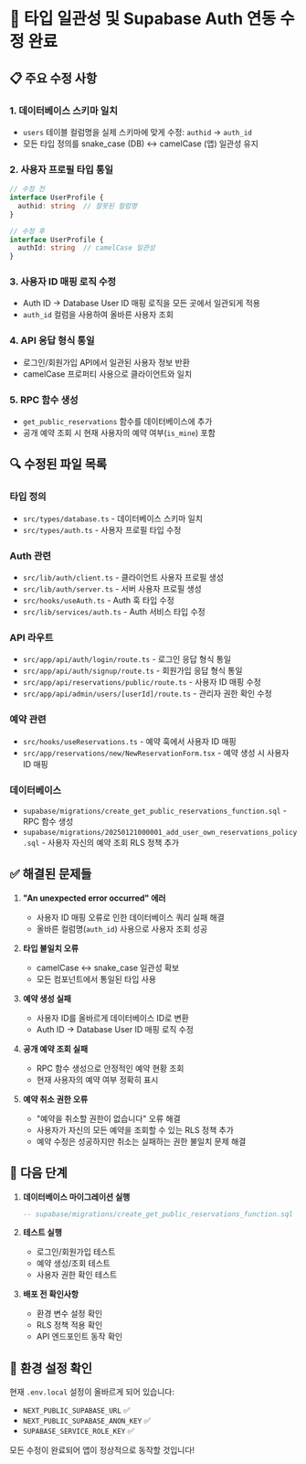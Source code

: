 # 🔧 타입 일관성 및 Supabase Auth 연동 수정 완료

## 📋 주요 수정 사항

### 1. 데이터베이스 스키마 일치
- `users` 테이블 컬럼명을 실제 스키마에 맞게 수정: `authid` → `auth_id`
- 모든 타입 정의를 snake_case (DB) ↔ camelCase (앱) 일관성 유지

### 2. 사용자 프로필 타입 통일
```typescript
// 수정 전
interface UserProfile {
  authid: string  // 잘못된 컬럼명
}

// 수정 후  
interface UserProfile {
  authId: string  // camelCase 일관성
}
```

### 3. 사용자 ID 매핑 로직 수정
- Auth ID → Database User ID 매핑 로직을 모든 곳에서 일관되게 적용
- `auth_id` 컬럼을 사용하여 올바른 사용자 조회

### 4. API 응답 형식 통일
- 로그인/회원가입 API에서 일관된 사용자 정보 반환
- camelCase 프로퍼티 사용으로 클라이언트와 일치

### 5. RPC 함수 생성
- `get_public_reservations` 함수를 데이터베이스에 추가
- 공개 예약 조회 시 현재 사용자의 예약 여부(`is_mine`) 포함

## 🔍 수정된 파일 목록

### 타입 정의
- `src/types/database.ts` - 데이터베이스 스키마 일치
- `src/types/auth.ts` - 사용자 프로필 타입 수정

### Auth 관련
- `src/lib/auth/client.ts` - 클라이언트 사용자 프로필 생성
- `src/lib/auth/server.ts` - 서버 사용자 프로필 생성  
- `src/hooks/useAuth.ts` - Auth 훅 타입 수정
- `src/lib/services/auth.ts` - Auth 서비스 타입 수정

### API 라우트
- `src/app/api/auth/login/route.ts` - 로그인 응답 형식 통일
- `src/app/api/auth/signup/route.ts` - 회원가입 응답 형식 통일
- `src/app/api/reservations/public/route.ts` - 사용자 ID 매핑 수정
- `src/app/api/admin/users/[userId]/route.ts` - 관리자 권한 확인 수정

### 예약 관련
- `src/hooks/useReservations.ts` - 예약 훅에서 사용자 ID 매핑
- `src/app/reservations/new/NewReservationForm.tsx` - 예약 생성 시 사용자 ID 매핑

### 데이터베이스
- `supabase/migrations/create_get_public_reservations_function.sql` - RPC 함수 생성
- `supabase/migrations/20250121000001_add_user_own_reservations_policy.sql` - 사용자 자신의 예약 조회 RLS 정책 추가

## ✅ 해결된 문제들

1. **"An unexpected error occurred" 에러**
   - 사용자 ID 매핑 오류로 인한 데이터베이스 쿼리 실패 해결
   - 올바른 컬럼명(`auth_id`) 사용으로 사용자 조회 성공

2. **타입 불일치 오류**
   - camelCase ↔ snake_case 일관성 확보
   - 모든 컴포넌트에서 통일된 타입 사용

3. **예약 생성 실패**
   - 사용자 ID를 올바르게 데이터베이스 ID로 변환
   - Auth ID → Database User ID 매핑 로직 수정

4. **공개 예약 조회 실패**
   - RPC 함수 생성으로 안정적인 예약 현황 조회
   - 현재 사용자의 예약 여부 정확히 표시

5. **예약 취소 권한 오류**
   - "예약을 취소할 권한이 없습니다" 오류 해결
   - 사용자가 자신의 모든 예약을 조회할 수 있는 RLS 정책 추가
   - 예약 수정은 성공하지만 취소는 실패하는 권한 불일치 문제 해결

## 🚀 다음 단계

1. **데이터베이스 마이그레이션 실행**
   ```sql
   -- supabase/migrations/create_get_public_reservations_function.sql 실행
   ```

2. **테스트 실행**
   - 로그인/회원가입 테스트
   - 예약 생성/조회 테스트
   - 사용자 권한 확인 테스트

3. **배포 전 확인사항**
   - 환경 변수 설정 확인
   - RLS 정책 적용 확인
   - API 엔드포인트 동작 확인

## 🔧 환경 설정 확인

현재 `.env.local` 설정이 올바르게 되어 있습니다:
- `NEXT_PUBLIC_SUPABASE_URL` ✅
- `NEXT_PUBLIC_SUPABASE_ANON_KEY` ✅  
- `SUPABASE_SERVICE_ROLE_KEY` ✅

모든 수정이 완료되어 앱이 정상적으로 동작할 것입니다!
